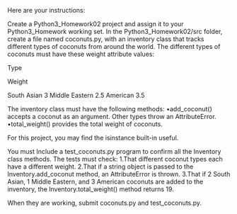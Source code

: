 Here are your instructions:


Create a Python3_Homework02 project and assign it to your Python3_Homework working set. In the Python3_Homework02/src folder, create a file named coconuts.py, with an inventory class that tracks different types of coconuts from around the world. The different types of coconuts must have these weight attribute values:


Type

Weight

South Asian 3 
Middle Eastern 2.5 
American 3.5 

The inventory class must have the following methods:
•add_coconut() accepts a coconut as an argument. Other types throw an AttributeError.
•total_weight() provides the total weight of coconuts.

For this project, you may find the isinstance built-in useful.

You must Include a test_coconuts.py program to confirm all the Inventory class methods. The tests must check:
1.That different coconut types each have a different weight.
2.That if a string object is passed to the Inventory.add_coconut method, an AttributeError is thrown.
3.That if 2 South Asian, 1 Middle Eastern, and 3 American coconuts are added to the inventory, the Inventory.total_weight() method returns 19.

When they are working, submit coconuts.py and test_coconuts.py.
